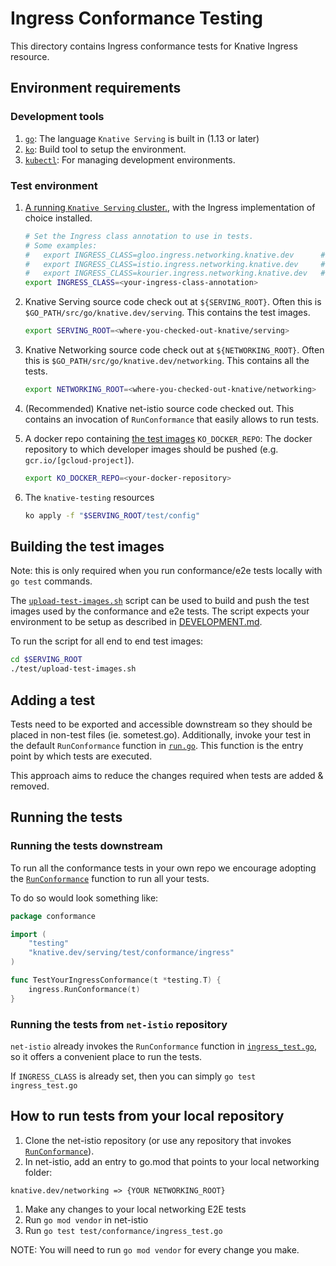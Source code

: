 # Ingress Conformance Testing

This directory contains Ingress conformance tests for Knative Ingress resource. 

## Environment requirements

### Development tools

1. [`go`](https://golang.org/doc/install): The language `Knative Serving` is
   built in (1.13 or later)
1. [`ko`](https://github.com/google/ko): Build tool to setup the environment.
1. [`kubectl`](https://kubernetes.io/docs/tasks/tools/install-kubectl/): For
   managing development environments.

### Test environment

1. [A running `Knative Serving` cluster.](https://github.com/knative/serving/blob/master/DEVELOPMENT.md#prerequisites),
   with the Ingress implementation of choice installed.
   ```bash
   # Set the Ingress class annotation to use in tests.
   # Some examples:
   #   export INGRESS_CLASS=gloo.ingress.networking.knative.dev      # Gloo Ingress
   #   export INGRESS_CLASS=istio.ingress.networking.knative.dev     # Istio Ingress
   #   export INGRESS_CLASS=kourier.ingress.networking.knative.dev   # Kourier Ingress
   export INGRESS_CLASS=<your-ingress-class-annotation>
   ```
1. Knative Serving source code check out at `${SERVING_ROOT}`. Often this is
   `$GO_PATH/src/go/knative.dev/serving`. This contains the test images.
   ```bash
   export SERVING_ROOT=<where-you-checked-out-knative/serving>
   ```
1. Knative Networking source code check out at `${NETWORKING_ROOT}`. Often this is
   `$GO_PATH/src/go/knative.dev/networking`. This contains all the tests.
   ```bash
   export NETWORKING_ROOT=<where-you-checked-out-knative/networking>
   ```
1. (Recommended) Knative net-istio source code checked out. This contains an invocation 
of `RunConformance` that easily allows to run tests.
1. A docker repo containing [the test images](#test-images) `KO_DOCKER_REPO`:
   The docker repository to which developer images should be pushed (e.g.
   `gcr.io/[gcloud-project]`).

   ```bash
   export KO_DOCKER_REPO=<your-docker-repository>
   ```

1. The `knative-testing` resources

   ```bash
   ko apply -f "$SERVING_ROOT/test/config"
   ```

## Building the test images

Note: this is only required when you run conformance/e2e tests locally with
`go test` commands.

The [`upload-test-images.sh`](../../upload-test-images.sh) script can be used to
build and push the test images used by the conformance and e2e tests. The script
expects your environment to be setup as described in
[DEVELOPMENT.md](../../../DEVELOPMENT.md#install-requirements).

To run the script for all end to end test images:

```bash
cd $SERVING_ROOT
./test/upload-test-images.sh
```

## Adding a test

Tests need to be exported and accessible downstream so they should be placed in
non-test files (ie. sometest.go). Additionally, invoke your test in the default
`RunConformance` function in [`run.go`](./run.go). This function is the entry
point by which tests are executed.

This approach aims to reduce the changes required when tests are added &
removed.

## Running the tests

### Running the tests downstream

To run all the conformance tests in your own repo we encourage adopting the
[`RunConformance`](./run.go) function to run all your tests.

To do so would look something like:

```go
package conformance

import (
	"testing"
	"knative.dev/serving/test/conformance/ingress"
)

func TestYourIngressConformance(t *testing.T) {
	ingress.RunConformance(t)
}

```
### Running the tests from `net-istio` repository

`net-istio` already invokes the `RunConformance` function in [`ingress_test.go`](https://github.com/knative-sandbox/net-istio/blob/master/test/conformance/ingress_test.go), so it offers a convenient place to run the tests.

If `INGRESS_CLASS` is already set, then you can simply `go test ingress_test.go`

## How to run tests from your local repository
1. Clone the net-istio repository (or use any repository that invokes [`RunConformance`](./run.go)).
1. In net-istio, add an entry to go.mod that points to your local networking folder:

 ```
 knative.dev/networking => {YOUR NETWORKING_ROOT}
 ```
1. Make any changes to your local networking E2E tests
1. Run `go mod vendor` in net-istio
1. Run `go test test/conformance/ingress_test.go`

NOTE: You will need to run `go mod vendor` for every change you make.
